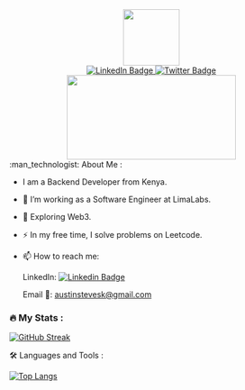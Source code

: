 <div id="header" align="center">
  <img src="https://media.giphy.com/media/M9gbBd9nbDrOTu1Mqx/giphy.gif" width="100"/>
</div>

<div id="badges" align="center">
  <a href="https://www.linkedin.com/in/stephen-karanja-2a0969158/">
    <img src="https://img.shields.io/badge/LinkedIn-blue?style=for-the-badge&logo=linkedin&logoColor=white" alt="LinkedIn Badge"/>
  </a>
  <a href="https://twitter.com/austinstevesk">
    <img src="https://img.shields.io/badge/Twitter-blue?style=for-the-badge&logo=twitter&logoColor=white" alt="Twitter Badge"/>
  </a>
</div>
<div id="profile-views" align="center">
<img src="https://komarev.com/ghpvc/?username=Austinstevesk&style=flat-square&color=blue" alt=""/>
  </div>
<div align="center">
  <img src="https://media.giphy.com/media/dWesBcTLavkZuG35MI/giphy.gif" width="300" height="150"/>
</div>
:man_technologist: About Me :  

- I am a Backend Developer from Kenya.

- :telescope: I’m working as a Software Engineer at LimaLabs.  

- :seedling: Exploring Web3.

- :zap: In my free time, I solve problems on Leetcode.

- :mailbox: How to reach me: 
  
  LinkedIn: [![Linkedin Badge](https://img.shields.io/badge/-kakbar-blue?style=flat&logo=Linkedin&logoColor=white)](https://www.linkedin.com/in/stephen-karanja-2a0969158)
  
  Email 📧: [austinstevesk@gmail.com](https://austinstevesk@gmail.com)

### :fire: My Stats :
[![GitHub Streak](http://github-readme-streak-stats.herokuapp.com?user=Austinstevesk&theme=dark&background=000000)](https://git.io/streak-stats)

:hammer_and_wrench: Languages and Tools :

[![Top Langs](https://github-readme-stats.vercel.app/api/top-langs/?username=Austinstevesk&layout=compact&theme=vision-friendly-dark)](https://github.com/anuraghazra/github-readme-stats)


